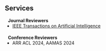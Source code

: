 ## Services


<h4 style="margin:0 10px 0;">Journal Reviewers</h4>

<ul style="margin:0 0 20px;">
  <li><a href="https://cis.ieee.org/publications/ieee-transactions-on-artificial-intelligence"><autocolor>IEEE Transactions on Artificial Intelligence</autocolor></a></li>
</ul>

<h4 style="margin:0 10px 0;">Conference Reviewers</h4>

<ul style="margin:0 0 20px;">
  <li><autocolor>ARR ACL 2024, AAMAS 2024</autocolor></li>
</ul>